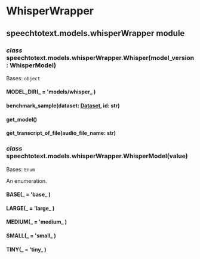 # WhisperWrapper

## speechtotext.models.whisperWrapper module


### _class_ speechtotext.models.whisperWrapper.Whisper(model_version: WhisperModel)
Bases: `object`


#### MODEL_DIR(_ = 'models/whisper_ )

#### benchmark_sample(dataset: [Dataset](../datasets.md#speechtotext.datasets.Dataset), id: str)

#### get_model()

#### get_transcript_of_file(audio_file_name: str)

### _class_ speechtotext.models.whisperWrapper.WhisperModel(value)
Bases: `Enum`

An enumeration.


#### BASE(_ = 'base_ )

#### LARGE(_ = 'large_ )

#### MEDIUM(_ = 'medium_ )

#### SMALL(_ = 'small_ )

#### TINY(_ = 'tiny_ )
